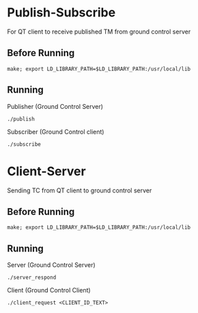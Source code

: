 # Publish-Subscribe
For QT client to receive published TM from ground control server

## Before Running
```
make; export LD_LIBRARY_PATH=$LD_LIBRARY_PATH:/usr/local/lib
```

## Running
Publisher (Ground Control Server)
```
./publish
```

Subscriber (Ground Control client)
```
./subscribe
```

# Client-Server
Sending TC from QT client to ground control server

## Before Running
```
make; export LD_LIBRARY_PATH=$LD_LIBRARY_PATH:/usr/local/lib
```

## Running
Server (Ground Control Server)
```
./server_respond
```

Client (Ground Control Client)
```
./client_request <CLIENT_ID_TEXT>
```